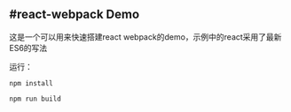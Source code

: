 #react-webpack Demo
---
这是一个可以用来快速搭建react webpack的demo，示例中的react采用了最新ES6的写法

运行：

```
npm install
```

```
npm run build
```